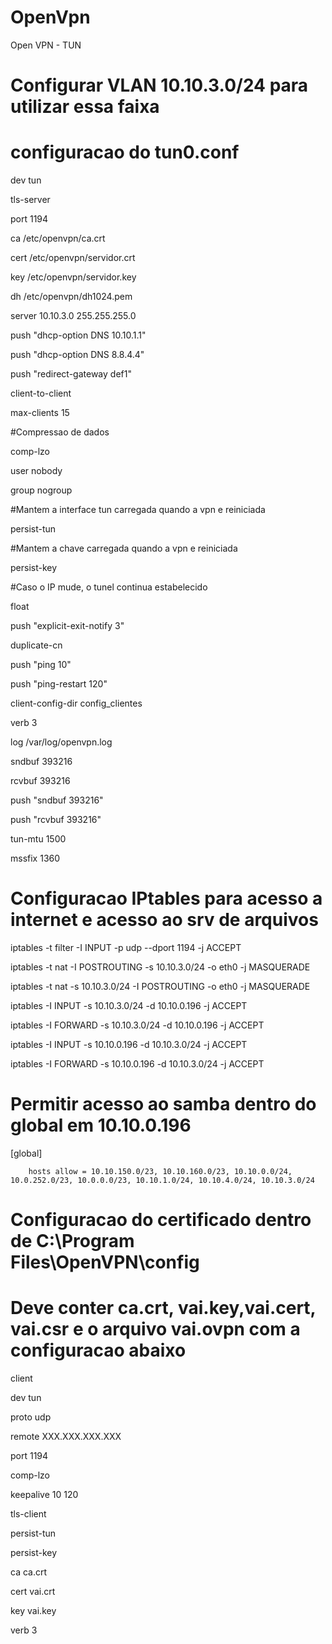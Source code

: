 # OpenVpn
Open VPN - TUN

# Configurar VLAN 10.10.3.0/24 para utilizar essa faixa

# configuracao do tun0.conf
dev tun

tls-server

port 1194

ca /etc/openvpn/ca.crt

cert /etc/openvpn/servidor.crt

key /etc/openvpn/servidor.key

dh /etc/openvpn/dh1024.pem

server 10.10.3.0 255.255.255.0

push "dhcp-option DNS 10.10.1.1"

push "dhcp-option DNS 8.8.4.4"

push "redirect-gateway def1"

client-to-client

max-clients 15

#Compressao de dados

comp-lzo

user nobody

group nogroup

#Mantem a interface tun carregada quando a vpn e reiniciada

persist-tun

#Mantem a chave carregada quando a vpn e reiniciada

persist-key

#Caso o IP mude, o tunel continua estabelecido

float

push "explicit-exit-notify 3"

duplicate-cn

push "ping 10"

push "ping-restart 120"

client-config-dir config_clientes

verb 3

log /var/log/openvpn.log

sndbuf 393216

rcvbuf 393216

push "sndbuf 393216"

push "rcvbuf 393216"

tun-mtu 1500

mssfix 1360


# Configuracao IPtables para acesso a internet e acesso ao srv de arquivos

iptables -t filter -I INPUT -p udp --dport 1194 -j ACCEPT

iptables -t nat -I POSTROUTING -s 10.10.3.0/24 -o eth0 -j MASQUERADE

iptables -t nat -s 10.10.3.0/24 -I POSTROUTING -o eth0 -j MASQUERADE

iptables -I INPUT -s 10.10.3.0/24 -d 10.10.0.196 -j ACCEPT

iptables -I FORWARD -s 10.10.3.0/24 -d 10.10.0.196 -j ACCEPT

iptables -I INPUT -s 10.10.0.196 -d 10.10.3.0/24 -j ACCEPT

iptables -I FORWARD -s 10.10.0.196 -d 10.10.3.0/24 -j ACCEPT

# Permitir acesso ao samba dentro do global em 10.10.0.196

[global]

        hosts allow = 10.10.150.0/23, 10.10.160.0/23, 10.10.0.0/24, 10.0.252.0/23, 10.0.0.0/23, 10.10.1.0/24, 10.10.4.0/24, 10.10.3.0/24
        

# Configuracao do certificado dentro de C:\Program Files\OpenVPN\config

# Deve conter ca.crt, vai.key,vai.cert, vai.csr e o arquivo vai.ovpn com a configuracao abaixo

client

dev tun

proto udp

remote XXX.XXX.XXX.XXX

port 1194

comp-lzo

keepalive 10 120

tls-client

persist-tun

persist-key

ca ca.crt

cert vai.crt

key vai.key

verb 3








